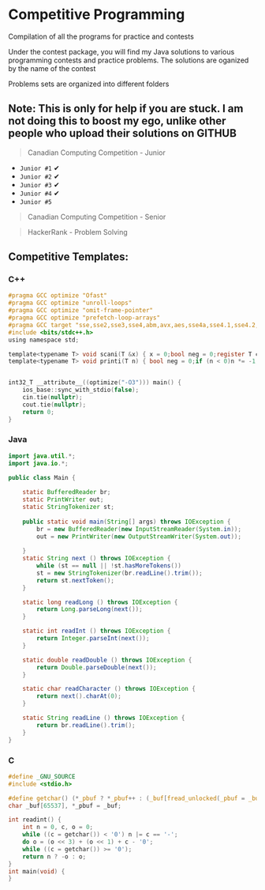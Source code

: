 # Competitive Programming

Compilation of all the programs for practice and contests

Under the contest package, you will find my Java solutions to various programming contests and practice problems. The solutions are oganized by the name of the contest

Problems sets are organized into different folders

## Note: This is only for help if you are stuck. I am not doing this to boost my ego, unlike other people who upload their solutions on GITHUB

  > Canadian Computing Competition - Junior
  - `Junior #1` ✔
  - `Junior #2` ✔
  - `Junior #3` ✔
  - `Junior #4` ✔
  - `Junior #5`
  
  > Canadian Computing Competition - Senior
  
  > HackerRank - Problem Solving
  

## Competitive Templates:
### C++
```C
#pragma GCC optimize "Ofast"
#pragma GCC optimize "unroll-loops"
#pragma GCC optimize "omit-frame-pointer"
#pragma GCC optimize "prefetch-loop-arrays"
#pragma GCC target "sse,sse2,sse3,sse4,abm,avx,aes,sse4a,sse4.1,sse4.2,mmx,popcnt,tune=native"
#include <bits/stdc++.h>
using namespace std;

template<typename T> void scani(T &x) { x = 0;bool neg = 0;register T c = getchar_unlocked();if (c == '-')neg = 1, c = getchar_unlocked();while ((c < 48) || (c > 57))c = getchar_unlocked();for ( ; c < 48||c > 57 ; c = getchar_unlocked());for ( ; c > 47 && c < 58; c = getchar_unlocked() )x= (x << 3) + ( x << 1 ) + ( c & 15 );if (neg) x *= -1; }
template<typename T> void printi(T n) { bool neg = 0;if (n < 0)n *= -1, neg = 1;char snum[65];int i = 0;do { snum[i++] = n % 10 + '0';n /= 10; } while (n);--i;if (neg)putchar_unlocked('-');while (i >= 0)putchar_unlocked(snum[i--]);putchar_unlocked(' '); }


int32_T __attribute__((optimize("-O3"))) main() {
    ios_base::sync_with_stdio(false);
    cin.tie(nullptr);
    cout.tie(nullptr);
    return 0;
}
```
### Java
```Java
import java.util.*;
import java.io.*;

public class Main {
    
    static BufferedReader br;
    static PrintWriter out;
    static StringTokenizer st;
    
    public static void main(String[] args) throws IOException {
        br = new BufferedReader(new InputStreamReader(System.in));
        out = new PrintWriter(new OutputStreamWriter(System.out));
   
    }
    static String next () throws IOException {
        while (st == null || !st.hasMoreTokens())
        st = new StringTokenizer(br.readLine().trim());
        return st.nextToken();
    }

    static long readLong () throws IOException {
        return Long.parseLong(next());
    }

    static int readInt () throws IOException {
        return Integer.parseInt(next());
    }

    static double readDouble () throws IOException {
        return Double.parseDouble(next());
    }

    static char readCharacter () throws IOException {
        return next().charAt(0);
    }

    static String readLine () throws IOException {
        return br.readLine().trim();
    }
}
```
### C
```C
#define _GNU_SOURCE
#include <stdio.h>

#define getchar() (*_pbuf ? *_pbuf++ : (_buf[fread_unlocked(_pbuf = _buf, 1, 65536, stdin)] = 0, *_pbuf++))
char _buf[65537], *_pbuf = _buf;

int readint() {
	int n = 0, c, o = 0;
	while ((c = getchar()) < '0') n |= c == '-';
	do o = (o << 3) + (o << 1) + c - '0';
	while ((c = getchar()) >= '0');
	return n ? -o : o;
}
int main(void) {
}
```
